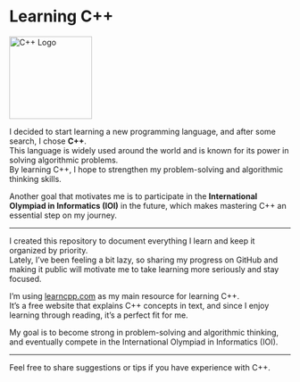 # Learning C++

<img width="148" height="148" alt="C++ Logo" src="https://github.com/user-attachments/assets/e84e0e62-b12f-4121-9bef-d730809ed506" />

I decided to start learning a new programming language, and after some search, I chose **C++**.  
This language is widely used around the world and is known for its power in solving algorithmic problems.  
By learning C++, I hope to strengthen my problem-solving and algorithmic thinking skills.  

Another goal that motivates me is to participate in the **International Olympiad in Informatics (IOI)** in the future, which makes mastering C++ an essential step on my journey.

---

I created this repository to document everything I learn and keep it organized by priority.  
Lately, I’ve been feeling a bit lazy, so sharing my progress on GitHub and making it public will motivate me to take learning more seriously and stay focused.

I’m using [learncpp.com](https://www.learncpp.com) as my main resource for learning C++.  
It’s a free website that explains C++ concepts in text, and since I enjoy learning through reading, it’s a perfect fit for me.

My goal is to become strong in problem-solving and algorithmic thinking, and eventually compete in the International Olympiad in Informatics (IOI).

---

Feel free to share suggestions or tips if you have experience with C++.
